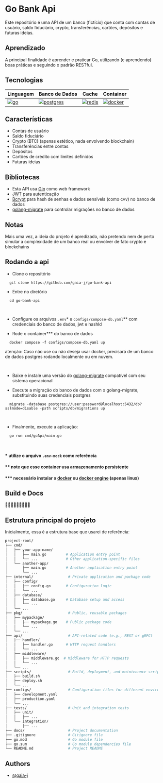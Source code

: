 # Go Bank Api

Este repositório é uma API de um banco (fictício) que conta com contas de usuário, saldo fiduciário, crypto, transferências, cartões, depósitos e futuras ideias.

## Aprendizado


A principal finalidade é aprender e praticar Go, utilizando (e aprendendo) boas práticas e seguindo o padrão RESTful.

## Tecnologias


| Linguagem                                                                                                    | Banco de Dados                                                                                                                                 | Cache                                                                                                                           | Container                                           |
|--------------------------------------------------------------------------------------------------------------|------------------------------------------------------------------------------------------------------------------------------------------------|---------------------------------------------------------------------------------------------------------------------------------|-----------------------------------------------------|
| [![go](https://img.shields.io/badge/Go-00ADD8?style=for-the-badge&logo=go&logoColor=white)](https://go.dev/) | [![postgres](https://img.shields.io/badge/PostgreSQL-316192?style=for-the-badge&logo=postgresql&logoColor=white)](https://www.postgresql.org/) | [![redis](https://img.shields.io/badge/redis-%23DD0031.svg?&style=for-the-badge&logo=redis&logoColor=white)](https://redis.io/) | [![docker](https://img.shields.io/badge/Docker-2CA5E0?style=for-the-badge&logo=docker&logoColor=white)](https://www.docker.com/) |


## Características

- Contas de usuário
- Saldo fiduciário
- Crypto (BTC) (apenas estético, nada envolvendo blockchain)
- Transferências entre contas
- Depósitos 
- Cartões de crédito com limites definidos
- Futuras ideias

## Bibliotecas


- Esta API usa [Gin](https://gin-gonic.com/) como web framework
- [JWT](https://github.com/golang-jwt/jwt) para autenticação
- [Bcrypt](https://pkg.go.dev/golang.org/x/crypto/bcrypt) para hash de senhas e dados sensívels (como cvv) no banco de dados
- [golang-migrate](https://github.com/golang-migrate/migrate) para controlar migrações no banco de dados

## Notas

Mais uma vez, a ideia do projeto é apredizado, não pretendo nem de perto simular a complexidade de um banco real ou envolver de fato crypto e blockchains

## Rodando a api


- Clone o repositório
```
  git clone https://github.com/gaia-j/go-bank-api 
```

- Entre no diretório
```
  cd go-bank-api
```
<br>

- Configure os arquivos `.env`* e `configs/compose-db.yaml`** com credenciais do banco de dados, jwt e hashId <br>


- Rode o container*** do banco de dados
```
  docker compose -f configs/compose-db.yaml up
```
atenção: Caso não use ou não deseja usar docker, precisará de um banco de dados postgres rodando localmente ou em nuvem.

<br>

- Baixe e instale uma versão do [golang-migrate]( ###) compatível com seu sistema operacional

- Execute a migração do banco de dados com o golang-migrate, substituindo suas credenciais postgres

```
  migrate -database postgres://user:password@localhost:5432/db?sslmode=disable -path scripts/db/migrations up
```
<br>

- Finalmente, execute a aplicação:
```
  go run cmd/goApi/main.go
```

<br>



#### * utilize o arquivo `.env-mock` como referência
#### ** note que esse container usa armazenamento persistente
#### *** necessário instalar o [docker](https://www.docker.com/products/docker-desktop/) ou [docker engine](https://docs.docker.com/engine/install/) (apenas linux)


## Build e Docs

🚧🚧🚧🚧🚧🚧🚧🚧🚧

## Estrutura principal do projeto

Inicialmente, essa é a estrutura base que usarei de referência:
```bash
project-root/ 
├── cmd/
│   ├── your-app-name/
│   │   ├── main.go         # Application entry point
│   │   └── ...             # Other application-specific files
│   └── another-app/
│       ├── main.go         # Another application entry point
│       └── ...
├── internal/                # Private application and package code
│   ├── config/
│   │   ├── config.go       # Configuration logic
│   │   └── ...
│   ├── database/
│   │   ├── database.go     # Database setup and access
│   │   └── ...
│   └── ...
├── pkg/                     # Public, reusable packages
│   ├── mypackage/
│   │   ├── mypackage.go    # Public package code
│   │   └── ...
│   └── ...
├── api/                     # API-related code (e.g., REST or gRPC)
│   ├── handler/
│   │   ├── handler.go      # HTTP request handlers
│   │   └── ...
│   ├── middleware/
│   │   ├── middleware.go  # Middleware for HTTP requests
│   │   └── ...
│   └── ...
├── scripts/                 # Build, deployment, and maintenance scripts
│   ├── build.sh
│   ├── deploy.sh
│   └── ...
├── configs/                 # Configuration files for different environments
│   ├── development.yaml
│   ├── production.yaml
│   └── ...
├── tests/                   # Unit and integration tests
│   ├── unit/
│   │   ├── ...
│   └── integration/
│       ├── ...
├── docs/                    # Project documentation
├── .gitignore               # Gitignore file
├── go.mod                   # Go module file
├── go.sum                   # Go module dependencies file
└── README.md                # Project README
```

## Authors
- [@gaia-j](https://www.github.com/gaia-j)
